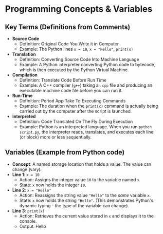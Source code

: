 
# Programming Concepts & Variables

## Key Terms (Definitions from Comments)

-   **Source Code**
    -   Definition: Original Code You Write it in Computer
    -   Example: The Python lines `x = 10`, `x = "Hello"`, `print(x)`
-   **Translation**
    -   Definition: Converting Source Code Into Machine Language
    -   Example: A Python interpreter converting Python code to bytecode, which is then executed by the Python Virtual Machine.
-   **Compilation**
    -   Definition: Translate Code Before Run Time
    -   Example: A C++ compiler (`g++`) taking a `.cpp` file and producing an executable machine code file before you can run it.
-   **Run-Time**
    -   Definition: Period App Take To Executing Commands
    -   Example: The duration when the `print(x)` command is actually being carried out by the computer after the script is launched.
-   **Interpreted**
    -   Definition: Code Translated On The Fly During Execution
    -   Example: Python is an interpreted language. When you run `python script.py`, the interpreter reads, translates, and executes each line (or block) more or less sequentially.

## Variables (Example from Python code)

-   **Concept**: A named storage location that holds a value. The value can change (vary).
-   **Line 1**: `x = 10`
    -   Action: Assigns the integer value `10` to the variable named `x`.
    -   State: `x` now holds the integer `10`.
-   **Line 2**: `x = "Hello"`
    -   Action: Reassigns the string value `"Hello"` to the *same* variable `x`.
    -   State: `x` now holds the string `"Hello"`. (This demonstrates Python's dynamic typing - the type of the variable can change).
-   **Line 3**: `print(x)`
    -   Action: Retrieves the current value stored in `x` and displays it to the console.
    -   Output: Hello